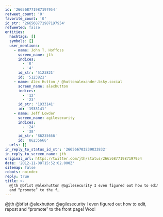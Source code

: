 ```yaml
---
id: '266568771987197954'
retweet_count: '0'
favorite_count: '0'
id_str: '266568771987197954'
retweeted: false
entities:
  hashtags: []
  symbols: []
  user_mentions:
    - name: John T. Hoffoss
      screen_name: jth
      indices:
        - '0'
        - '4'
      id_str: '5123821'
      id: '5123821'
    - name: Alex Hutton / @huttonalexander.bsky.social
      screen_name: alexhutton
      indices:
        - '12'
        - '23'
      id_str: '1933141'
      id: '1933141'
    - name: Jeff Lowder
      screen_name: agilesecurity
      indices:
        - '24'
        - '38'
      id_str: '86235666'
      id: '86235666'
  urls: []
in_reply_to_status_id_str: '266566703239032832'
in_reply_to_screen_name: jth
original_url: https://twitter.com/jth/status/266568771987197954
date: '2012-11-08T15:52:02.000Z'
sitemap: false
robots: noindex
reply: true
title: >-
  @jth @bfist @alexhutton @agilesecurity I even figured out how to edit, repost
  and “promote” to the f…
---
```


@jth @bfist @alexhutton @agilesecurity I even figured out how to edit, repost and “promote” to the front page! Woo!